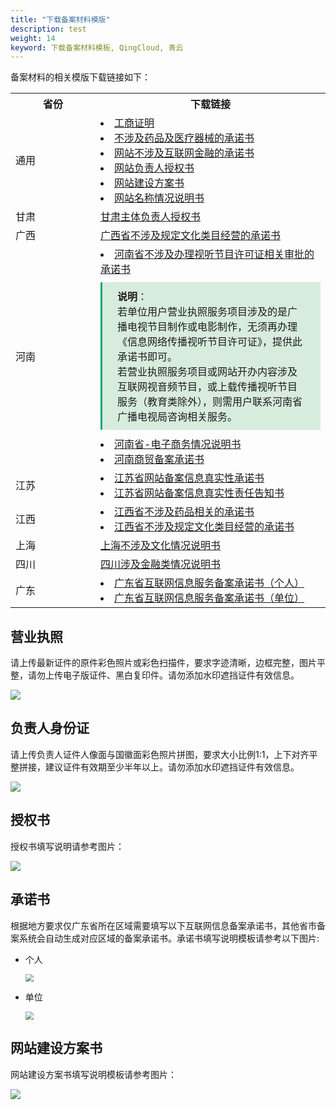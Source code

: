 ```yaml
---
title: "下载备案材料模版"
description: test
weight: 14
keyword: 下载备案材料模板, QingCloud, 青云
---
```


备案材料的相关模版下载链接如下：



<table>
  <tr>
  	<th style="width: 120px">省份</th>
 		<th>下载链接</th>
  </tr>
  <tr>
  	<td>通用</td>
  	<td>
      <li><a  href="https://yunify-qingcloud-docs.pek3b.qingstor.com/docs/%E5%B7%A5%E5%95%86%E8%AF%81%E6%98%8E.docx">工商证明</a></li>
      <li><a  href="https://yunify-qingcloud-docs.pek3b.qingstor.com/docs/2.%E6%89%BF%E8%AF%BA%E4%B9%A6-%E4%B8%8D%E6%B6%89%E5%8F%8A%E8%8D%AF%E5%93%81%E5%8F%8A%E5%8C%BB%E7%96%97%E5%99%A8%E6%A2%B0%E7%9A%84%E6%89%BF%E8%AF%BA%E4%B9%A6%EF%BC%88%E9%80%9A%E7%94%A8%E7%89%88%EF%BC%89.docx">不涉及药品及医疗器械的承诺书</a></li>
      <li><a  href="https://yunify-qingcloud-docs.pek3b.qingstor.com/docs/2.%E6%89%BF%E8%AF%BA%E4%B9%A6-%E7%BD%91%E7%AB%99%E4%B8%8D%E6%B6%89%E5%8F%8A%E4%BA%92%E8%81%94%E7%BD%91%E9%87%91%E8%9E%8D%E7%9A%84%E6%89%BF%E8%AF%BA%E4%B9%A6.docx">网站不涉及互联网金融的承诺书</a></li>
      <li><a  href="https://yunify-qingcloud-docs.pek3b.qingstor.com/docs/1.%E6%8E%88%E6%9D%83%E4%B9%A6-%E7%BD%91%E7%AB%99%E8%B4%9F%E8%B4%A3%E4%BA%BA%E6%8E%88%E6%9D%83%E4%B9%A6.docx">网站负责人授权书</a></li>
      <li><a  href="https://yunify-qingcloud-docs.pek3b.qingstor.com/docs/%E7%BD%91%E7%AB%99%E5%BB%BA%E8%AE%BE%E6%96%B9%E6%A1%88%E4%B9%A6.docx">网站建设方案书</a></li>
      <li><a  href="https://yunify-qingcloud-docs.pek3b.qingstor.com/docs/%E7%BD%91%E7%AB%99%E5%90%8D%E7%A7%B0%E6%83%85%E5%86%B5%E8%AF%B4%E6%98%8E%E4%B9%A6.docx">网站名称情况说明书</a></li></td>
  </tr>
  <tr>
  	<td>甘肃</td>
    <td><a  href="https://yunify-qingcloud-docs.pek3b.qingstor.com/docs/1.%E6%8E%88%E6%9D%83%E4%B9%A6-%E7%94%98%E8%82%83%E4%B8%BB%E4%BD%93%E8%B4%9F%E8%B4%A3%E4%BA%BA%E6%8E%88%E6%9D%83%E4%B9%A6.doc">甘肃主体负责人授权书</a></td>
  </tr>
  <tr>
  	<td>广西</td>
  	<td><a  href="https://yunify-qingcloud-docs.pek3b.qingstor.com/docs/2.%E6%89%BF%E8%AF%BA%E4%B9%A6-%E5%B9%BF%E8%A5%BF%E7%9C%81%E4%B8%8D%E6%B6%89%E5%8F%8A%E8%A7%84%E5%AE%9A%E6%96%87%E5%8C%96%E7%B1%BB%E7%9B%AE%E7%BB%8F%E8%90%A5%E7%9A%84%E6%89%BF%E8%AF%BA%E4%B9%A6.docx">广西省不涉及规定文化类目经营的承诺书</a></td>
  </tr>
  <tr>
  	<td>河南</td>
    <td><li><a  href="https://yunify-qingcloud-docs.pek3b.qingstor.com/docs/2.%E6%89%BF%E8%AF%BA%E4%B9%A6-%E6%B2%B3%E5%8D%97%E7%9C%81%E4%B8%8D%E6%B6%89%E5%8F%8A%E5%8A%9E%E7%90%86%E8%A7%86%E5%90%AC%E8%8A%82%E7%9B%AE%E8%AE%B8%E5%8F%AF%E8%AF%81%E7%9B%B8%E5%85%B3%E5%AE%A1%E6%89%B9%E7%9A%84%E6%89%BF%E8%AF%BA%E4%B9%A6.doc">河南省不涉及办理视听节目许可证相关审批的承诺书</a><br><div style="background-color: #D8ECDE;padding: 10px 24px; margin: 10px 0;border-left:3px solid #00a971;"><b>说明</b>：<br>若单位用户营业执照服务项目涉及的是广播电视节目制作或电影制作，无须再办理《信息网络传播视听节目许可证》，提供此承诺书即可。<br>若营业执照服务项目或网站开办内容涉及互联网视音频节目，或上载传播视听节目服务（教育类除外），则需用户联系河南省广播电视局咨询相关服务。</div>
      </li>
      <li><a  href="https://yunify-qingcloud-docs.pek3b.qingstor.com/docs/%E6%B2%B3%E5%8D%97%E7%9C%81-%E7%94%B5%E5%AD%90%E5%95%86%E5%8A%A1%E6%83%85%E5%86%B5%E8%AF%B4%E6%98%8E%E4%B9%A6.docx">河南省-电子商务情况说明书</a></li>
      <li><a  href="https://yunify-qingcloud-docs.pek3b.qingstor.com/docs/%E6%B2%B3%E5%8D%97%E5%95%86%E8%B4%B8%E5%A4%87%E6%A1%88%E6%89%BF%E8%AF%BA%E4%B9%A6.doc">河南商贸备案承诺书</a></li></td>
  </tr>
   <tr>
  	<td>江苏</td>
  	<td>
      <li><a  href="https://yunify-qingcloud-docs.pek3b.qingstor.com/docs/%E6%B1%9F%E8%8B%8F%E7%9C%81%E7%BD%91%E7%AB%99%E5%A4%87%E6%A1%88%E4%BF%A1%E6%81%AF%E7%9C%9F%E5%AE%9E%E6%80%A7%E6%89%BF%E8%AF%BA%E4%B9%A6.doc">江苏省网站备案信息真实性承诺书</a></li>
      <li><a  href="https://yunify-qingcloud-docs.pek3b.qingstor.com/docs/%E6%B1%9F%E8%8B%8F%E7%9C%81%E7%BD%91%E7%AB%99%E5%A4%87%E6%A1%88%E4%BF%A1%E6%81%AF%E7%9C%9F%E5%AE%9E%E6%80%A7%E8%B4%A3%E4%BB%BB%E5%91%8A%E7%9F%A5%E4%B9%A6.doc">江苏省网站备案信息真实性责任告知书</a></li>
    </td>
  </tr>
  <tr>
  	<td>江西</td>
    <td>
      <li><a  href="https://yunify-qingcloud-docs.pek3b.qingstor.com/docs/2.%E6%89%BF%E8%AF%BA%E4%B9%A6-%E6%B1%9F%E8%A5%BF%E4%B8%8D%E6%B6%89%E5%8F%8A%E8%8D%AF%E5%93%81%E7%9B%B8%E5%85%B3%E7%9A%84%E6%89%BF%E8%AF%BA%E4%B9%A6.doc">江西省不涉及药品相关的承诺书</a></li>
      <li><a  href="https://yunify-qingcloud-docs.pek3b.qingstor.com/docs/2.%E6%89%BF%E8%AF%BA%E4%B9%A6-%E6%B1%9F%E8%A5%BF%E7%9C%81%E4%B8%8D%E6%B6%89%E5%8F%8A%E8%A7%84%E5%AE%9A%E6%96%87%E5%8C%96%E7%B1%BB%E7%9B%AE%E7%BB%8F%E8%90%A5%E7%9A%84%E6%89%BF%E8%AF%BA%E4%B9%A6.docx">江西省不涉及规定文化类目经营的承诺书</a></li>
    </td>
  </tr>
  <tr>
  	<td>上海</td>
    <td>
      <a  href="https://yunify-qingcloud-docs.pek3b.qingstor.com/docs/%E4%B8%8A%E6%B5%B7%E4%B8%8D%E6%B6%89%E5%8F%8A%E6%96%87%E5%8C%96%E6%83%85%E5%86%B5%E8%AF%B4%E6%98%8E%E4%B9%A6.docx">上海不涉及文化情况说明书</a>
    </td>
  </tr>
  <tr>
  	<td>四川</td>
  	<td><a  href="https://yunify-qingcloud-docs.pek3b.qingstor.com/docs/%E5%9B%9B%E5%B7%9D%E6%B6%89%E5%8F%8A%E9%87%91%E8%9E%8D%E7%B1%BB%E6%83%85%E5%86%B5%E8%AF%B4%E6%98%8E%E4%B9%A6%E6%A8%A1%E6%9D%BF.docx">四川涉及金融类情况说明书</a></td>
  </tr>
  <tr>
    <td>广东</td>
    <td>
      <li><a  href="https://yunify-qingcloud-docs.pek3b.qingstor.com/docs/%E5%A4%87%E6%A1%88%E8%80%85%E6%89%BF%E8%AF%BA%E4%B9%A6%E6%A8%A1%E7%89%88-%EF%BC%88%E4%B8%AA%E4%BA%BA%EF%BC%89.docx">广东省互联网信息服务备案承诺书（个人）</a></li>
      <li><a  href="https://yunify-qingcloud-docs.pek3b.qingstor.com/docs/%E5%A4%87%E6%A1%88%E8%80%85%E6%89%BF%E8%AF%BA%E4%B9%A6%E6%A8%A1%E7%89%88-%EF%BC%88%E5%8D%95%E4%BD%8D%EF%BC%89%20.docx">广东省互联网信息服务备案承诺书（单位）</a></li>
    </td>
  </tr>
</table>



<!--<li><a  href="https://yunify-qingcloud-docs.pek3b.qingstor.com/docs/2.%E6%89%BF%E8%AF%BA%E4%B9%A6-%E4%B8%8A%E6%B5%B7%E5%B8%82%E4%BA%92%E8%81%94%E7%BD%91%E4%BF%A1%E6%81%AF%E6%9C%8D%E5%8A%A1%E5%A4%87%E6%A1%88%E6%89%BF%E8%AF%BA%E4%B9%A6%EF%BC%882021%E7%89%88%EF%BC%89.docx">上海市互联网信息服务备案承诺书（2021版）</a></li>-->

## 营业执照

请上传最新证件的原件彩色照片或彩色扫描件，要求字迹清晰，边框完整，图片平整，请勿上传电子版证件、黑白复印件。请勿添加水印遮挡证件有效信息。

![](../../_images/license.png)

## 负责人身份证

请上传负责人证件人像面与国徽面彩色照片拼图，要求大小比例1:1，上下对齐平整拼接，建议证件有效期至少半年以上。请勿添加水印遮挡证件有效信息。

![](../../_images/id.png)

## 授权书

授权书填写说明请参考图片：

![](../../_images/letter_of_authorization.png)

## 承诺书

根据地方要求仅广东省所在区域需要填写以下互联网信息备案承诺书，其他省市备案系统会自动生成对应区域的备案承诺书。承诺书填写说明模板请参考以下图片:

- 个人

  <img src="../../_images/person.png" style="zoom:80%;" /> 

- 单位

  <img src="../../_images/group.png" style="zoom:80%;" /> 

## 网站建设方案书

网站建设方案书填写说明模板请参考图片：

![](../../_images/website_solution.png)

